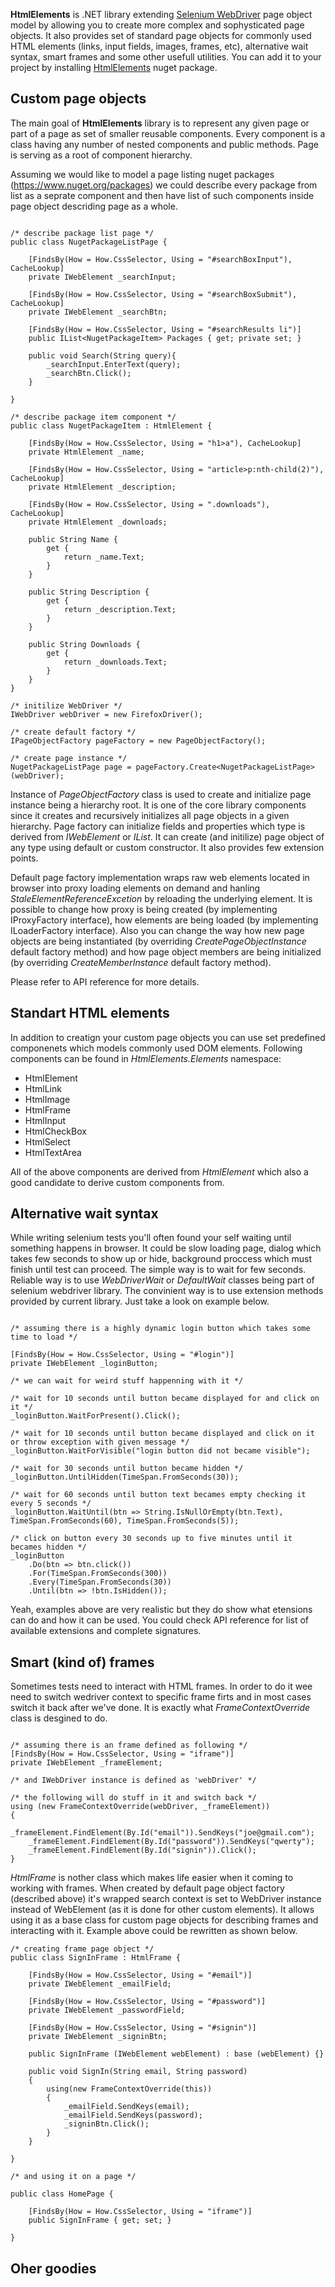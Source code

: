 **HtmlElements** is .NET library extending [Selenium WebDriver](https://github.com/SeleniumHQ/selenium) page object model by allowing you to create more complex and sophysticated page objects. It also provides set of standard page objects for commonly used HTML elements (links, input fields, images, frames, etc), alternative wait syntax, smart frames and some other usefull utilities. You can add it to your project by installing [HtmlElements](http://www.nuget.org/packages/HtmlElements/) nuget package.

## Custom page objects ##

The main goal of **HtmlElements** library is to represent any given page or part of a page as set of smaller reusable components. Every component is a class having any number of nested components and public methods. Page is serving as a root of component hierarchy.

Assuming we would like to model a page listing nuget packages (https://www.nuget.org/packages) we could describe every package from list as a seprate component and then have list of such components inside page object descriding page as a whole.

```

/* describe package list page */
public class NugetPackageListPage {
    
    [FindsBy(How = How.CssSelector, Using = "#searchBoxInput"), CacheLookup]
    private IWebElement _searchInput;

    [FindsBy(How = How.CssSelector, Using = "#searchBoxSubmit"), CacheLookup]
    private IWebElement _searchBtn;

    [FindsBy(How = How.CssSelector, Using = "#searchResults li")]
    public IList<NugetPackageItem> Packages { get; private set; }

    public void Search(String query){
        _searchInput.EnterText(query);
        _searchBtn.Click();
    }

}

/* describe package item component */
public class NugetPackageItem : HtmlElement {

    [FindsBy(How = How.CssSelector, Using = "h1>a"), CacheLookup]
    private HtmlElement _name;

    [FindsBy(How = How.CssSelector, Using = "article>p:nth-child(2)"), CacheLookup]
    private HtmlElement _description;

    [FindsBy(How = How.CssSelector, Using = ".downloads"), CacheLookup]
    private HtmlElement _downloads;

    public String Name { 
        get {
            return _name.Text;
        }
    }

    public String Description {
        get {
            return _description.Text;
        }
    }

    public String Downloads {
        get {
            return _downloads.Text;
        }
    }
}

/* initilize WebDriver */
IWebDriver webDriver = new FirefoxDriver();

/* create default factory */
IPageObjectFactory pageFactory = new PageObjectFactory();

/* create page instance */
NugetPackageListPage page = pageFactory.Create<NugetPackageListPage>(webDriver);

```

Instance of _PageObjectFactory_ class is used to create and initialize page instance being a hierarchy root. It is one of the core library components since it creates and recursively initializes all page objects in a given hierarchy. Page factory can initialize fields and properties which type is derived from _IWebElement_ or _IList<IWebElement>_. It can create (and initilize) page object of any type using default or custom constructor. It also provides few extension points.

Default page factory implementation wraps raw web elements located in browser into proxy loading elements on demand and hanling _StaleElementReferenceExcetion_ by reloading the underlying element. It is possible to change how proxy is being created (by implementing IProxyFactory interface), how elements are being loaded (by implementing ILoaderFactory interface). Also you can change the way how new page objects are being instantiated (by overriding _CreatePageObjectInstance_ default factory method) and how page object members are being initialized (by overriding _CreateMemberInstance_ default factory method).

Please refer to API reference for more details.

## Standart HTML elements ##

In addition to creatign your custom page objects you can use set predefined componenets which models commonly used DOM elements. Following components can be found in _HtmlElements.Elements_ namespace:

* HtmlElement
* HtmlLink
* HtmlImage
* HtmlFrame
* HtmlInput
* HtmlCheckBox
* HtmlSelect
* HtmlTextArea

All of the above components are derived from _HtmlElement_ which also a good candidate to derive custom components from.

## Alternative wait syntax ##
While writing selenium tests you'll often found your self waiting until something happens in browser. It could be slow loading page, dialog which takes few seconds to show up or hide, background proccess which must finish until test can proceed. The simple way is to wait for few seconds. Reliable way is to use _WebDriverWait_ or _DefaultWait_ classes being part of selenium webdriver library. The convinient way is to use extension methods provided by current library. Just take a look on example below.

```

/* assuming there is a highly dynamic login button which takes some time to load */

[FindsBy(How = How.CssSelector, Using = "#login")]
private IWebElement _loginButton;

/* we can wait for weird stuff happenning with it */

/* wait for 10 seconds until button became displayed for and click on it */
_loginButton.WaitForPresent().Click();

/* wait for 10 seconds until button became displayed and click on it or throw exception with given message */
_loginButton.WaitForVisible("login button did not became visible");

/* wait for 30 seconds until button became hidden */
_loginButton.UntilHidden(TimeSpan.FromSeconds(30));

/* wait for 60 seconds until button text becames empty checking it every 5 seconds */
_loginButton.WaitUntil(btn => String.IsNullOrEmpty(btn.Text), TimeSpan.FromSeconds(60), TimeSpan.FromSeconds(5));

/* click on button every 30 seconds up to five minutes until it becames hidden */
_loginButton
    .Do(btn => btn.click())
    .For(TimeSpan.FromSeconds(300))
    .Every(TimeSpan.FromSeconds(30))
    .Until(btn => !btn.IsHidden());

```

Yeah, examples above are very realistic but they do show what etensions can do and how it can be used. You could check API reference for list of available extensions and complete signatures.

## Smart (kind of) frames ##
Sometimes tests need to interact with HTML frames. In order to do it wee need to switch wedriver context to specific frame firts and in most cases switch it back after we've done. It is exactly what _FrameContextOverride_ class is desgined to do.

```

/* assuming there is an frame defined as following */
[FindsBy(How = How.CssSelector, Using = "iframe")]
private IWebElement _frameElement;

/* and IWebDriver instance is defined as 'webDriver' */

/* the following will do stuff in it and switch back */
using (new FrameContextOverride(webDriver, _frameElement))
{
    _frameElement.FindElement(By.Id("email")).SendKeys("joe@gmail.com");
    _frameElement.FindElement(By.Id("password")).SendKeys("qwerty");
    _frameElement.FindElement(By.Id("signin")).Click();
}

```

_HtmlFrame_ is nother class which makes life easier when it coming to working with frames. When created by default page object factory (described above) it's wrapped search context is set to WebDriver instance instead of WebElement (as it is done for other custom elements). It allows using it as a base class for custom page objects for describing frames and interacting with it. Example above could be rewritten as shown below.

```
/* creating frame page object */
public class SignInFrame : HtmlFrame {

    [FindsBy(How = How.CssSelector, Using = "#email")]
    private IWebElement _emailField;

    [FindsBy(How = How.CssSelector, Using = "#password")]
    private IWebElement _passwordField;

    [FindsBy(How = How.CssSelector, Using = "#signin")]
    private IWebElement _signinBtn;

    public SignInFrame (IWebElement webElement) : base (webElement) {}

    public void SignIn(String email, String password) 
    {
        using(new FrameContextOverride(this))
        {
            _emailField.SendKeys(email);
            _emailField.SendKeys(password);
            _signinBtn.Click();
        }
    }

}

/* and using it on a page */

public class HomePage {
    
    [FindsBy(How = How.CssSelector, Using = "iframe")]
    public SignInFrame { get; set; }

}

```

## Oher goodies ##

